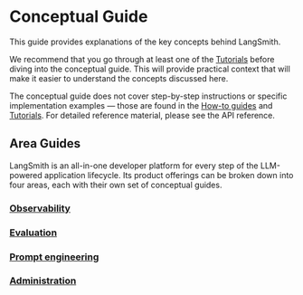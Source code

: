 # Conceptual Guide

This guide provides explanations of the key concepts behind LangSmith.

We recommend that you go through at least one of the [Tutorials](../tutorials/index.md) before diving into the conceptual guide. This will provide practical context that will make it easier to understand the concepts discussed here.

The conceptual guide does not cover step-by-step instructions or specific implementation examples — those are found in the [How-to guides](../how_to_guides/index.md) and [Tutorials](../tutorials/index.md). For detailed reference material, please see the API reference.

## Area Guides

LangSmith is an all-in-one developer platform for every step of the LLM-powered application lifecycle. Its product
offerings can be broken down into four areas, each with their own set of conceptual guides.

### [Observability](./concepts/tracing)

### [Evaluation](./concepts/evaluation)

### [Prompt engineering](./concepts/prompts)

### [Administration](./concepts/admin)
